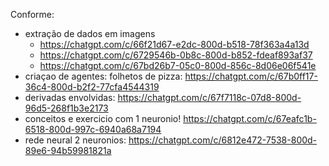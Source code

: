 Conforme: 
- extração de dados em imagens
  - https://chatgpt.com/c/66f21d67-e2dc-800d-b518-78f363a4a13d
  - https://chatgpt.com/c/6729546b-0b8c-800d-b852-fdeaf893af37
  - https://chatgpt.com/c/67bd26b7-05c0-800d-856c-8d06e06f541e
- criaçao de agentes: folhetos de pizza: https://chatgpt.com/c/67b0ff17-36c4-800d-b2f2-77cfa4544319
- derivadas envolvidas: https://chatgpt.com/c/67f7118c-07d8-800d-96d5-268f1b3e2173
- conceitos e exercicio com 1 neuronio! https://chatgpt.com/c/67eafc1b-6518-800d-997c-6940a68a7194
- rede neural 2 neuronios: https://chatgpt.com/c/6812e472-7538-800d-89e6-94b59981821a
